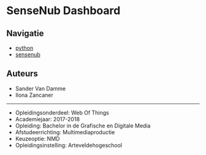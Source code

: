 # SenseNub Dashboard

## Navigatie
- [python](../tree/master/python)
- [sensenub](../tree/master/sensenub)

## Auteurs
- Sander Van Damme
- Ilona Zancaner
---
- Opleidingsonderdeel: Web Of Things
- Academiejaar: 2017-2018
- Opleiding: Bachelor in de Grafische en Digitale Media
- Afstudeerrichting: Multimediaproductie
- Keuzeoptie: NMD
- Opleidingsinstelling: Arteveldehogeschool


